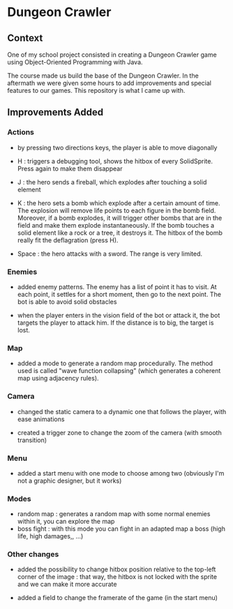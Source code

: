 # Dungeon Crawler

## Context
One of my school project consisted in creating a Dungeon Crawler game using Object-Oriented Programming with Java.

The course made us build the base of the Dungeon Crawler. In the aftermath we were given some hours to add improvements and special features to our games.
This repository is what I came up with.

## Improvements Added

### Actions
- by pressing two directions keys, the player is able to move diagonally

- H : triggers a debugging tool, shows the hitbox of every SolidSprite. Press again to make them disappear

- J : the hero sends a fireball, which explodes after touching a solid element

- K : the hero sets a bomb which explode after a certain amount of time. The explosion will remove life points to each figure in the bomb field. Moreover, if a bomb explodes, it will trigger other bombs that are in the field and make them explode instantaneously. If the bomb touches a solid element like a rock or a tree, it destroys it. The hitbox of the bomb really fit the deflagration (press H).

- Space : the hero attacks with a sword. The range is very limited.

### Enemies

- added enemy patterns. The enemy has a list of point it has to visit. At each point, it settles for a short moment, then go to the next point. The bot is able to avoid solid obstacles

- when the player enters in the vision field of the bot or attack it, the bot targets the player to attack him. If the distance is to big, the target is lost.

### Map

- added a mode to generate a random map procedurally. The method used is called "wave function collapsing" (which generates a coherent map using adjacency rules).


### Camera 

- changed the static camera to a dynamic one that follows the player, with ease animations
  
- created a trigger zone to change the zoom of the camera (with smooth transition)

### Menu

- added a start menu with one mode to choose among two (obviously I'm not a graphic designer, but it works)

### Modes

- random map : generates a random map with some normal enemies within it, you can explore the map
- boss fight : with this mode you can fight in an adapted map a boss (high life, high damages,, ...)

### Other changes

- added the possibility to change hitbox position relative to the top-left corner of the image : that way, the hitbox is not locked with the sprite and we can make it more accurate

- added a field to change the framerate of the game (in the start menu)





   

